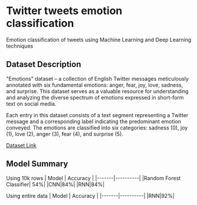 
# Twitter tweets emotion classification

Emotion classification of tweets using Machine Learning and Deep Learning techniques


## Dataset Description
"Emotions" dataset – a collection of English Twitter messages meticulously annotated with six fundamental emotions: anger, fear, joy, love, sadness, and surprise. This dataset serves as a valuable resource for understanding and analyzing the diverse spectrum of emotions expressed in short-form text on social media.

Each entry in this dataset consists of a text segment representing a Twitter message and a corresponding label indicating the predominant emotion conveyed. The emotions are classified into six categories: sadness (0), joy (1), love (2), anger (3), fear (4), and surprise (5).

[Dataset Link](https://www.kaggle.com/datasets/nelgiriyewithana/emotions/data)
## Model Summary

Using 10k rows
| Model | Accuracy |
|-------|----------|
|Random Forest Classifier| 54%|
|CNN|84%|
|RNN|84%|

Using entire data
| Model | Accuracy |
|-------|----------|
|RNN|92%|
